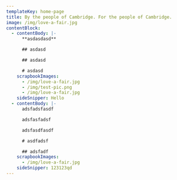 ```yaml
---
templateKey: home-page
title: By the people of Cambridge. For the people of Cambridge.
image: /img/love-a-fair.jpg
contentBlock:
  - contentBody: |-
      **asdasdasd**

      ## asdasd

      ## asdasd

      # asdasd
    scrapbookImages:
      - /img/love-a-fair.jpg
      - /img/test-pic.png
      - /img/love-a-fair.jpg
    sideSnipper: Hello
  - contentBody: |-
      adsfadsfasdf

      adsfasfadsf

      adsfasdfasdf

      # asdfadsf

      ## adsfadf
    scrapbookImages:
      - /img/love-a-fair.jpg
    sideSnipper: 123123qd
---
```



